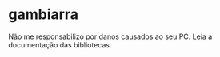# gambiarra
Não me responsabilizo por danos causados ao seu PC. Leia a documentação das bibliotecas.
